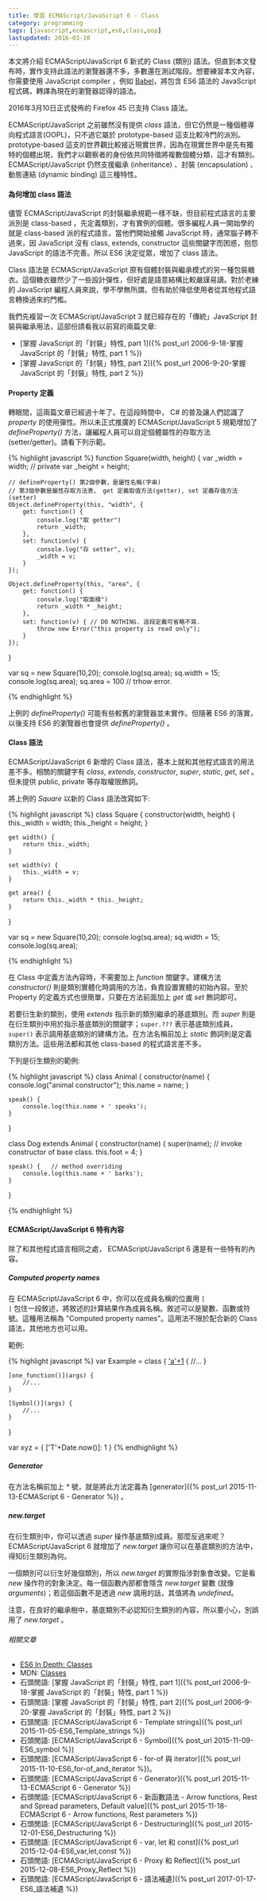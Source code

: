 ```yaml
---
title: 學習 ECMAScript/JavaScript 6 - Class
category: programming
tags: [javascript,ecmascript,es6,class,oop]
lastupdated: 2016-03-10
---
```


本文將介紹 ECMAScript/JavaScript 6 新式的 Class (類別) 語法。但直到本文發布時，實作支持此語法的瀏覽器還不多，多數還在測試階段。想要練習本文內容，你需要使用 JavaScript compiler ，例如 [Babel](http://babeljs.io/)，將包含 ES6 語法的 JavaScript 程式碼，轉譯為現在的瀏覽器認得的語法。

<div class="note">
2016年3月10日正式發佈的 Firefox 45 已支持 Class 語法。
</div>

ECMAScript/JavaScript 之前雖然沒有提供 <dfn>class</dfn> 語法，但它仍然是一種個體導向程式語言(OOPL)，只不過它屬於 prototype-based 這支比較冷門的派別。 prototype-based 這支的世界觀比較接近現實世界，因為在現實世界中是先有獨特的個體出現，我們才以觀察者的身份依共同特徵將複數個體分類，這才有類別。ECMAScript/JavaScript 仍然支援繼承 (inheritance) 、封裝 (encapsulation) 、動態連結 (dynamic binding) 這三種特性。

<!--more-->

#### 為何增加 class 語法

儘管 ECMAScript/JavaScript 的封裝繼承規範一樣不缺，但目前程式語言的主要派別是 class-based ，先定義類別，才有實例的個體。很多編程人員一開始學的就是 class-based 派的程式語言。當他們開始接觸 JavaScript 時，通常腦子轉不過來，因 JavaScript 沒有 class, extends, constructor 這些關鍵字而困惑，抱怨 JavaScript 的語法不完善。所以 ES6 決定從眾，增加了 class 語法。

Class 語法是 ECMAScript/JavaScript 原有個體封裝與繼承模式的另一種包裝糖衣。這個糖衣雖然少了一些設計彈性，但好處是語意結構比較嚴謹易讀。對於老練的 JavaScript 編程人員來說，學不學無所謂。但有助於降低使用者從其他程式語言轉換過來的門檻。

我們先複習一次 ECMAScript/JavaScript 3 就已經存在的「傳統」JavaScript 封裝與繼承用法，這部份請看我以前寫的兩篇文章:

* [掌握 JavaScript 的「封裝」特性, part 1]({% post_url 2006-9-18-掌握 JavaScript 的「封裝」特性, part 1 %})
* [掌握 JavaScript 的「封裝」特性, part 2]({% post_url 2006-9-20-掌握 JavaScript 的「封裝」特性, part 2 %})

#### Property 定義

轉眼間，這兩篇文章已經過十年了。在這段時間中， C# 的普及讓人們認識了 <dfn>property</dfn> 的使用彈性。所以未正式推廣的 ECMAScript/JavaScript 5 規範增加了 <dfn>defineProperty()</dfn> 方法，讓編程人員可以自定個體屬性的存取方法 (setter/getter)。請看下列示範。

{% highlight javascript %}
function Square(width, height)
{
    var _width = width;     // private
    var _height = height;

    // defineProperty() 第2個參數，是屬性名稱(字串)
    // 第3個參數是屬性存取方法表， get 定義取值方法(getter), set 定義存值方法(setter)
    Object.defineProperty(this, "width", {
        get: function() {
            console.log("取 getter")
            return _width;
        },
        set: function(v) {
            console.log("存 setter", v);
            _width = v;
        }
    });

    Object.defineProperty(this, "area", {
        get: function() {
            console.log("取面積")
            return _width * _height;
        },
        set: function(v) { // DO NOTHING. 這段定義可省略不寫.
            throw new Error("this property is read only");
        }
    });
}

var sq = new Square(10,20);
console.log(sq.area);
sq.width = 15;
console.log(sq.area);
sq.area = 100 // trhow error.

{% endhighlight %}

上例的 <dfn>defineProperty()</dfn> 可能有些較舊的瀏覽器並未實作。但隨著 ES6 的落實，以後支持 ES6 的瀏覽器也會提供 <dfn>defineProperty()</dfn> 。

#### Class 語法

ECMAScript/JavaScript 6 新增的 Class 語法，基本上就和其他程式語言的用法差不多。相關的關鍵字有 <dfn>class</dfn>, <dfn>extends</dfn>, <dfn>constructor</dfn>, <dfn>super</dfn>, <dfn>static</dfn>, <dfn>get</dfn>, <dfn>set</dfn> 。但未提供 public, private 等存取權限飾詞。

將上例的 <var>Square</var> 以新的 Class 語法改寫如下:

{% highlight javascript %}
class Square
{
    constructor(width, height) {
        this._width = width;
        this._height = height;
    }

    get width() {
        return this._width;
    }

    set width(v) {
        this._width = v;
    }

    get area() {
        return this._width * this._height;
    }
}

var sq = new Square(10,20);
console.log(sq.area);
sq.width = 15;
console.log(sq.area);

{% endhighlight %}

在 Class 中定義方法內容時，不需要加上 <dfn>function</dfn> 關鍵字。建構方法 <var>constructor()</var> 則是類別實體化時調用的方法，負責設置實體的初始內容。至於 Property 的定義方式也很簡單，只要在方法前面加上 <dfn>get</dfn> 或 <dfn>set</dfn> 飾詞即可。

若要衍生新的類別，使用 <dfn>extends</dfn> 指示新的類別繼承的基底類別。而 <dfn>super</dfn> 則是在衍生類別中用於指示基底類別的關鍵字；<code>super.???</code> 表示基底類別成員，<code>super()</code> 表示調用基底類別的建構方法。在方法名稱前加上 <dfn>static</dfn> 飾詞則是定義類別方法。這些用法都和其他 class-based 的程式語言差不多。

下列是衍生類別的範例:

{% highlight javascript %}
class Animal
{
    constructor(name) {
        console.log("animal constructor");
        this.name = name;
    }

    speak() {
        console.log(this.name + ' speaks');
    }
}

class Dog extends Animal
{
    constructor(name) {
        super(name);  // invoke constructor of base class.
        this.foot = 4;
    }

    speak() {   // method overriding
        console.log(this.name + ' barks');
    }
}

{% endhighlight %}

#### ECMAScript/JavaScript 6 特有內容

除了和其他程式語言相同之處， ECMAScript/JavaScript 6 還是有一些特有的內容。

##### Computed property names

在 ECMAScript/JavaScript 6 中，你可以在成員名稱的位置用 <code>[ ]</code> 包住一段敘述，將敘述的計算結果作為成員名稱。敘述可以是變數、函數或符號。這種用法稱為 "Computed property names"。這用法不限於配合新的 Class 語法，其他地方也可以用。

範例:

{% highlight javascript %}
var Example = class {
    ['a'+1](args) {
        //...
    }

    [one_function()](args) {
        //...
    }

    [Symbol()](args) {
        //...
    }
}

var xyz = {
    ['T'+Date.now()]: 1
}
{% endhighlight %}

##### Generator

在方法名稱前加上 <em>*</em> 號，就是將此方法定義為 [generator]({% post_url 2015-11-13-ECMAScript 6 - Generator %}) 。

##### new.target

在衍生類別中，你可以透過 <dfn>super</dfn> 操作基底類別成員。那麼反過來呢？ ECMAScript/JavaScript 6 就增加了 <var>new.target</var> 讓你可以在基底類別的方法中，得知衍生類別為何。

一個類別可以衍生好幾個類別，所以 <var>new.target</var>  的實際指涉對象會改變。它是看 <dfn>new</dfn> 操作符的對象決定。每一個函數內部都會隱含 <var>new.target</var> 變數 (就像 <var>arguments</var>)；若這個函數不是透過 <dfn>new</dfn> 調用的話，其值將為 <dfn>undefined</dfn>。

注意，在良好的繼承樹中，基底類別不必認知衍生類別的內容，所以要小心，別誤用了 <var>new.target</var> 。

###### 相關文章

* [ES6 In Depth: Classes](https://hacks.mozilla.org/2015/07/es6-in-depth-classes/)
* MDN: [Classes](https://developer.mozilla.org/en-US/docs/Web/JavaScript/Reference/Classes)
* 石頭閒語: [掌握 JavaScript 的「封裝」特性, part 1]({% post_url 2006-9-18-掌握 JavaScript 的「封裝」特性, part 1 %})
* 石頭閒語: [掌握 JavaScript 的「封裝」特性, part 2]({% post_url 2006-9-20-掌握 JavaScript 的「封裝」特性, part 2 %})
* 石頭閒語: [ECMAScript/JavaScript 6 - Template strings]({% post_url 2015-11-05-ES6_Template_strings %})
* 石頭閒語: [ECMAScript/JavaScript 6 - Symbol]({% post_url 2015-11-09-ES6_symbol %})
* 石頭閒語: [ECMAScript/JavaScript 6 - for-of 與 iterator]({% post_url 2015-11-10-ES6_for-of_and_iterator %})。
* 石頭閒語: [ECMAScript/JavaScript 6 - Generator]({% post_url 2015-11-13-ECMAScript 6 - Generator %})
* 石頭閒語: [ECMAScript/JavaScript 6 - 新函數語法 - Arrow functions, Rest and Spread parameters, Default value]({% post_url 2015-11-18-ECMAScript 6 - Arrow functions, Rest parameters %})
* 石頭閒語: [ECMAScript/JavaScript 6 - Destructuring]({% post_url 2015-12-01-ES6_Destructuring %})
* 石頭閒語: [ECMAScript/JavaScript 6 - var, let 和 const]({% post_url 2015-12-04-ES6_var,let,const %})
* 石頭閒語: [ECMAScript/JavaScript 6 - Proxy 和 Reflect]({% post_url 2015-12-08-ES6_Proxy_Reflect %})
* 石頭閒語: [ECMAScript/JavaScript 6 - 語法補遺]({% post_url 2017-01-17-ES6_語法補遺 %})
